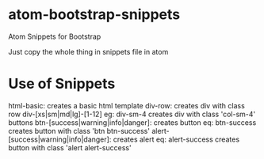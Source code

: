 # atom-bootstrap-snippets
Atom Snippets for  Bootstrap

Just copy the whole thing in snippets file in atom

# Use of Snippets
html-basic: creates a basic html template
div-row: creates div with class row
div-[xs|sm|md|lg]-[1-12]
eg: div-sm-4 creates div with class 'col-sm-4'
buttons
btn-[success|warning|info|danger]: creates button
eq: btn-success creates button with class 'btn btn-success'
alert-[success|warning|info|danger]: creates alert
eq: alert-success creates button with class 'alert alert-success'
